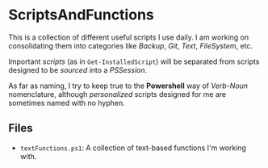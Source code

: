 # ScriptsAndFunctions

This is a collection of different useful scripts I use daily.
I am working on consolidating them into categories like _Backup_, _Git_, _Text_, _FileSystem_, etc.

Important _scripts_ (as in `Get-InstalledScript`) will be separated from scripts designed to be _sourced_
into a _PSSession_.

As far as naming, I try to keep true to the **Powershell** way of _Verb-Noun_ nomenclature, although
_personalized_ scripts designed for me are sometimes named with no hyphen.

## Files

- `textFunctions.ps1`: A collection of text-based functions I'm working with.
